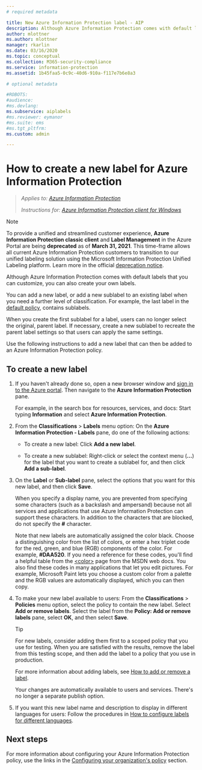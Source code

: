 ```yaml
---
# required metadata

title: New Azure Information Protection label - AIP
description: Although Azure Information Protection comes with default labels that you can customize, you can also create your own labels that users see on the Information Protection bar.
author: mlottner
ms.author: mlottner
manager: rkarlin
ms.date: 03/16/2020
ms.topic: conceptual
ms.collection: M365-security-compliance
ms.service: information-protection
ms.assetid: 1b45faa5-0c9c-40d6-910a-f117e7b6e8a3

# optional metadata

#ROBOTS:
#audience:
#ms.devlang:
ms.subservice: aiplabels
#ms.reviewer: eymanor
#ms.suite: ems
#ms.tgt_pltfrm:
ms.custom: admin

---
```


# How to create a new label for Azure Information Protection

>*Applies to: [Azure Information Protection](https://azure.microsoft.com/pricing/details/information-protection)*
>
> *Instructions for: [Azure Information Protection client for Windows](faqs.md#whats-the-difference-between-the-azure-information-protection-classic-and-unified-labeling-clients)*

>[!NOTE] 
> To provide a unified and streamlined customer experience, **Azure Information Protection classic client** and **Label Management** in the Azure Portal are being **deprecated** as of **March 31, 2021**. This time-frame allows all current Azure Information Protection customers to transition to our unified labeling solution using the Microsoft Information Protection Unified Labeling platform. Learn more in the official [deprecation notice](https://aka.ms/aipclassicsunset).

Although Azure Information Protection comes with default labels that you can customize, you can also create your own labels.

You can add a new label, or add a new sublabel to an existing label when you need a further level of classification. For example, the last label in the [default policy](configure-policy-default.md), contains sublabels.

When you create the first sublabel for a label, users can no longer select the original, parent label. If necessary, create a new sublabel to recreate the parent label settings so that users can apply the same settings.

Use the following instructions to add a new label that can then be added to an Azure Information Protection policy.

## To create a new label

1. If you haven't already done so, open a new browser window and [sign in to the Azure portal](configure-policy.md#signing-in-to-the-azure-portal). Then navigate to the **Azure Information Protection** pane.
    
    For example, in the search box for resources, services, and docs: Start typing **Information** and select **Azure Information Protection**.

2. From the **Classifications** > **Labels** menu option: On the **Azure Information Protection - Labels** pane, do one of the following actions:
    
    - To create a new label: Click **Add a new label**.
    
    - To create a new sublabel: Right-click or select the context menu (**...**) for the label that you want to create a sublabel for, and then click **Add a sub-label**.

3. On the **Label** or **Sub-label** pane, select the options that you want for this new label, and then click **Save**.
    
    When you specify a display name, you are prevented from specifying some characters (such as a backslash and ampersand) because not all services and applications that use Azure Information Protection can support these characters. In addition to the characters that are blocked, do not specify the **#** character.    
    
    Note that new labels are automatically assigned the color black. Choose a distinguishing color from the list of colors, or enter a hex triplet code for the red, green, and blue (RGB) components of the color. For example, **#DAA520**. If you need a reference for these codes, you'll find a helpful table from the [\<color>](https://developer.mozilla.org/docs/Web/CSS/color_value) page from the MSDN web docs. You also find these codes in many applications that let you edit pictures. For example, Microsoft Paint lets you choose a custom color from a palette and the RGB values are automatically displayed, which you can then copy.

4. To make your new label available to users: From the **Classifications** > **Policies** menu option, select the policy to contain the new label. Select **Add or remove labels**. Select the label from the **Policy: Add or remove labels** pane, select **OK**, and then select **Save**.
    
    >[!TIP]
    >For new labels, consider adding them first to a scoped policy that you use for testing. When you are satisfied with the results, remove the label from this testing scope, and then add the label to a policy that you use in production.     
    
    For more information about adding labels, see [How to add or remove a label](configure-policy-add-remove-label.md).
    
    Your changes are automatically available to users and services. There's no longer a separate publish option.

5. If you want this new label name and description to display in different languages for users: Follow the procedures in [How to configure labels for different languages](configure-policy-languages.md). 

## Next steps

For more information about configuring your Azure Information Protection policy, use the links in the [Configuring your organization's policy](configure-policy.md#configuring-your-organizations-policy) section.  


